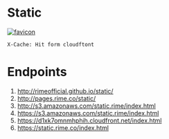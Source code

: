 # Static

[![favicon](https://static.rime.co/favicon.png)](https://static.rime.co/favicon.png)

```
X-Cache: Hit form cloudftont
```

# Endpoints

1. http://rimeofficial.github.io/static/
2. http://pages.rime.co/static/
3. http://s3.amazonaws.com/static.rime/index.html
4. https://s3.amazonaws.com/static.rime/index.html
5. https://d1xk7omnmhphih.cloudfront.net/index.html
6. https://static.rime.co/index.html
